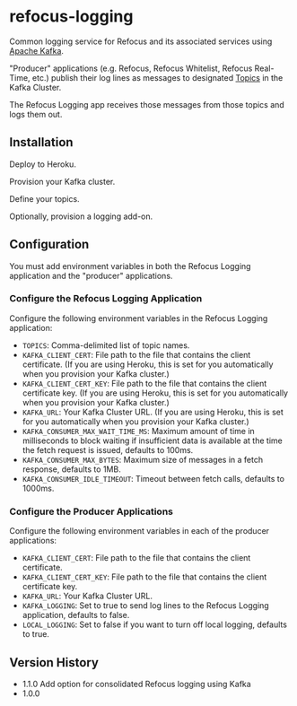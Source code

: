 # refocus-logging

Common logging service for Refocus and its associated services using
[Apache Kafka](https://kafka.apache.org/). 

"Producer" applications (e.g. Refocus, Refocus Whitelist, Refocus Real-Time,
etc.) publish their log lines as messages to designated
[Topics](https://kafka.apache.org/intro#intro_topics) in the Kafka Cluster.

The Refocus Logging app receives those messages from those topics and logs them
out.

## Installation

Deploy to Heroku.

Provision your Kafka cluster.
  
Define your topics.

Optionally, provision a logging add-on.

## Configuration

You must add environment variables in both the Refocus Logging application and
the "producer" applications.

### Configure the Refocus Logging Application


Configure the following environment variables in the Refocus Logging
application:

- `TOPICS`: Comma-delimited list of topic names.
- `KAFKA_CLIENT_CERT`: File path to the file that contains the client
certificate.
(If you are using Heroku, this is set for you automatically when you provision
your Kafka cluster.)
- `KAFKA_CLIENT_CERT_KEY`: File path to the file that contains the client
certificate key.
(If you are using Heroku, this is set for you automatically when you provision
your Kafka cluster.)
- `KAFKA_URL`: Your Kafka Cluster URL.
(If you are using Heroku, this is set for you automatically when you provision
your Kafka cluster.)
- `KAFKA_CONSUMER_MAX_WAIT_TIME_MS`: Maximum amount of time in milliseconds to
block waiting if insufficient data is available at the time the fetch request
is issued, defaults to 100ms.
- `KAFKA_CONSUMER_MAX_BYTES`:  Maximum size of messages in a fetch response,
defaults to 1MB.
- `KAFKA_CONSUMER_IDLE_TIMEOUT`: Timeout between fetch calls, defaults to
1000ms.

### Configure the Producer Applications

Configure the following environment variables in each of the producer
applications:

- `KAFKA_CLIENT_CERT`: File path to the file that contains the client
certificate.
- `KAFKA_CLIENT_CERT_KEY`: File path to the file that contains the client
certificate key.
- `KAFKA_URL`: Your Kafka Cluster URL.
- `KAFKA_LOGGING`: Set to true to send log lines to the Refocus Logging
application, defaults to false.
- `LOCAL_LOGGING`: Set to false if you want to turn off local logging, defaults
to true.

## Version History

- 1.1.0 Add option for consolidated Refocus logging using Kafka
- 1.0.0
